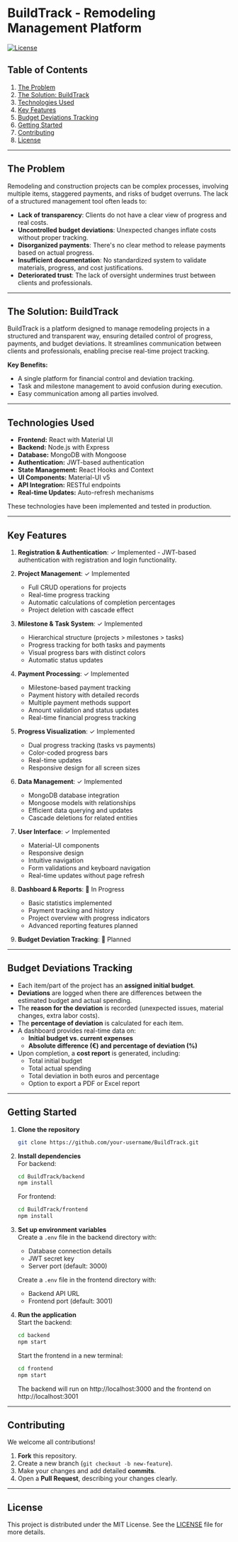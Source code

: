 # BuildTrack - Remodeling Management Platform

[![License](https://img.shields.io/badge/license-MIT-blue.svg)](LICENSE)

## Table of Contents
1. [The Problem](#the-problem)  
2. [The Solution: BuildTrack](#the-solution-buildtrack)  
3. [Technologies Used](#technologies-used)  
4. [Key Features](#key-features)  
5. [Budget Deviations Tracking](#budget-deviations-tracking)  
6. [Getting Started](#getting-started)  
7. [Contributing](#contributing)  
8. [License](#license)

---

## The Problem
Remodeling and construction projects can be complex processes, involving multiple items, staggered payments, and risks of budget overruns. The lack of a structured management tool often leads to:

- **Lack of transparency**: Clients do not have a clear view of progress and real costs.  
- **Uncontrolled budget deviations**: Unexpected changes inflate costs without proper tracking.  
- **Disorganized payments**: There's no clear method to release payments based on actual progress.  
- **Insufficient documentation**: No standardized system to validate materials, progress, and cost justifications.  
- **Deteriorated trust**: The lack of oversight undermines trust between clients and professionals.

---

## The Solution: BuildTrack
BuildTrack is a platform designed to manage remodeling projects in a structured and transparent way, ensuring detailed control of progress, payments, and budget deviations. It streamlines communication between clients and professionals, enabling precise real-time project tracking.

**Key Benefits:**
- A single platform for financial control and deviation tracking.  
- Task and milestone management to avoid confusion during execution.  
- Easy communication among all parties involved.

---

## Technologies Used
- **Frontend:** React with Material UI
- **Backend:** Node.js with Express
- **Database:** MongoDB with Mongoose
- **Authentication:** JWT-based authentication
- **State Management:** React Hooks and Context
- **UI Components:** Material-UI v5
- **API Integration:** RESTful endpoints
- **Real-time Updates:** Auto-refresh mechanisms

These technologies have been implemented and tested in production.

---

## Key Features
1. **Registration & Authentication**: ✓ Implemented - JWT-based authentication with registration and login functionality.
2. **Project Management**: ✓ Implemented
   - Full CRUD operations for projects
   - Real-time progress tracking
   - Automatic calculations of completion percentages
   - Project deletion with cascade effect

3. **Milestone & Task System**: ✓ Implemented
   - Hierarchical structure (projects > milestones > tasks)
   - Progress tracking for both tasks and payments
   - Visual progress bars with distinct colors
   - Automatic status updates

4. **Payment Processing**: ✓ Implemented
   - Milestone-based payment tracking
   - Payment history with detailed records
   - Multiple payment methods support
   - Amount validation and status updates
   - Real-time financial progress tracking

5. **Progress Visualization**: ✓ Implemented
   - Dual progress tracking (tasks vs payments)
   - Color-coded progress bars
   - Real-time updates
   - Responsive design for all screen sizes

6. **Data Management**: ✓ Implemented
   - MongoDB database integration
   - Mongoose models with relationships
   - Efficient data querying and updates
   - Cascade deletions for related entities

7. **User Interface**: ✓ Implemented
   - Material-UI components
   - Responsive design
   - Intuitive navigation
   - Form validations and keyboard navigation
   - Real-time updates without page refresh

8. **Dashboard & Reports**: 🚧 In Progress
   - Basic statistics implemented
   - Payment tracking and history
   - Project overview with progress indicators
   - Advanced reporting features planned

9. **Budget Deviation Tracking**: 🚧 Planned

---

## Budget Deviations Tracking
- Each item/part of the project has an **assigned initial budget**.  
- **Deviations** are logged when there are differences between the estimated budget and actual spending.  
- The **reason for the deviation** is recorded (unexpected issues, material changes, extra labor costs).  
- The **percentage of deviation** is calculated for each item.  
- A dashboard provides real-time data on:
  - **Initial budget vs. current expenses**  
  - **Absolute difference (€) and percentage of deviation (%)**  
- Upon completion, a **cost report** is generated, including:
  - Total initial budget  
  - Total actual spending  
  - Total deviation in both euros and percentage  
  - Option to export a PDF or Excel report

---

## Getting Started
1. **Clone the repository**  
   ```bash
   git clone https://github.com/your-username/BuildTrack.git
   ```
2. **Install dependencies**  
   For backend:
   ```bash
   cd BuildTrack/backend
   npm install
   ```
   For frontend:
   ```bash
   cd BuildTrack/frontend
   npm install
   ```
3. **Set up environment variables**  
   Create a `.env` file in the backend directory with:
   - Database connection details
   - JWT secret key
   - Server port (default: 3000)
   
   Create a `.env` file in the frontend directory with:
   - Backend API URL
   - Frontend port (default: 3001)

4. **Run the application**  
   Start the backend:
   ```bash
   cd backend
   npm start
   ```
   Start the frontend in a new terminal:
   ```bash
   cd frontend
   npm start
   ```
   
   The backend will run on http://localhost:3000 and the frontend on http://localhost:3001

---

## Contributing
We welcome all contributions!  
1. **Fork** this repository.  
2. Create a new branch (`git checkout -b new-feature`).  
3. Make your changes and add detailed **commits**.  
4. Open a **Pull Request**, describing your changes clearly.

---

## License
This project is distributed under the MIT License. See the [LICENSE](LICENSE) file for more details.
